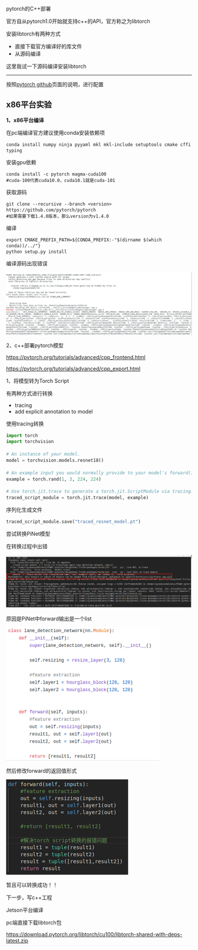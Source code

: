pytorch的C++部署

官方自从pytorch1.0开始就支持c++的API，官方称之为libtorch

安装libtorch有两种方式

- 直接下载官方编译好的库文件
- 从源码编译

这里我试一下源码编译安装libtorch

---

按照[pytorch github](https://github.com/pytorch/pytorch/#Installation)页面的说明，进行配置



## x86平台实验

**1、x86平台编译**

在pc端编译官方建议使用conda安装依赖项

```shell
conda install numpy ninja pyyaml mkl mkl-include setuptools cmake cffi typing
```

安装gpu依赖

```shell
conda install -c pytorch magma-cuda100
#cuda-100代表cuda10.0，cuda10.1就是cuda-101
```

获取源码

```shell
git clone --recursive --branch <version> https://github.com/pytorch/pytorch
#如果需要下载1.4.0版本，那么version为v1.4.0
```

编译

```shell
export CMAKE_PREFIX_PATH=${CONDA_PREFIX:-"$(dirname $(which conda))/../"}
python setup.py install
```

编译源码出现错误

![编译错误](./pic/编译错误.png)



2、c++部署pytorch模型

https://pytorch.org/tutorials/advanced/cpp_frontend.html

https://pytorch.org/tutorials/advanced/cpp_export.html

1、将模型转为Torch Script

有两种方式进行转换

- tracing
- add explicit annotation to model

使用tracing转换

```python
import torch
import torchvision

# An instance of your model.
model = torchvision.models.resnet18()

# An example input you would normally provide to your model's forward() method.
example = torch.rand(1, 3, 224, 224)

# Use torch.jit.trace to generate a torch.jit.ScriptModule via tracing.
traced_script_module = torch.jit.trace(model, example)
```

序列化生成文件

```python
traced_script_module.save("traced_resnet_model.pt")
```

尝试转换PiNet模型

在转换过程中出错

![转换错误1](./pic/转换错误1.png)

原因是PiNet中forward输出是一个list

![forward](./pic/1.png)

然后修改forward的返回值形式

![forward](./pic/3.png)

暂且可以转换成功！！

下一步，写c++工程















Jetson平台编译





pc端直接下载libtorch包

https://download.pytorch.org/libtorch/cu100/libtorch-shared-with-deps-latest.zip